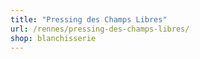 ```yaml
---
title: "Pressing des Champs Libres"
url: /rennes/pressing-des-champs-libres/
shop: blanchisserie
---
```

